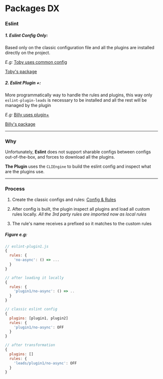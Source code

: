 # Packages DX

### Eslint

##### 1. Eslint Config Only:

Based only on the classic configuration file and all the plugins are installed directly on the project.

_E.g:_
[Toby uses common config](/packages/toby)

[Toby's package](/packages/toby/package.json)

##### 2. Eslint Plugin +:

More programmatically way to handle the rules and plugins, this way only `eslint-plugin-leads` is necessary to be installed and all the rest will be managed by the plugin

_E.g:_
[Billy uses plugin+](/packages/billy)

[Billy's package](/packages/billy/package.json)

---

### Why

Unfortunately, **Eslint** does not support sharable configs between configs out-of-the-box, and forces to download all the plugins.

**The Plugin** uses the `CLIEngine` to build the eslint config and inspect what are the plugins use.

---

### Process

1. Create the classic configs and rules: [Config & Rules](/eslint-plugin-leads/configs)

2. After config is built, the plugin inspect all plugins and load all custom rules locally. _All the 3rd party rules are imported now as local rules_

3. The rule's name receives a prefixed so it matches to the custom rules

##### Figure e.g:

```js
// eslint-plugin1.js
{
  rules: {
    'no-async': () => ...
  }
}

// after loading it locally
{
  rules: {
    'plugin1/no-async': () => ..
  }
}
```

```js
// classic eslint config
{
  plugins: [plugin1, plugin2]
  rules: {
    'plugin1/no-async': OFF
  }
}

// after transformation
{
  plugins: []
  rules: {
    'leads/plugin1/no-async': OFF
  }
}
```
